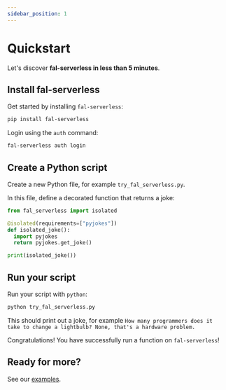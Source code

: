 ```yaml
---
sidebar_position: 1
---
```


# Quickstart

Let's discover **fal-serverless in less than 5 minutes**.

## Install fal-serverless

Get started by installing `fal-serverless`:

```bash
pip install fal-serverless
```

Login using the `auth` command:

```bash
fal-serverless auth login
```

## Create a Python script

Create a new Python file, for example `try_fal_serverless.py`.

In this file, define a decorated function that returns a joke:

```python
from fal_serverless import isolated

@isolated(requirements=["pyjokes"])
def isolated_joke():
  import pyjokes
  return pyjokes.get_joke()

print(isolated_joke())
```

## Run your script

Run your script with `python`:

```bash
python try_fal_serverless.py
```

This should print out a joke, for example `How many programmers does it take to change a lightbulb? None, that's a hardware problem.`

Congratulations! You have successfully run a function on `fal-serverless`!

## Ready for more?

See our [examples](/category/examples).
